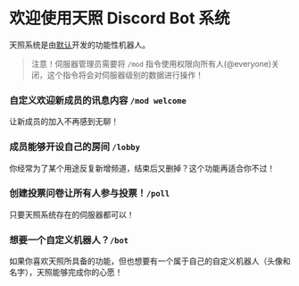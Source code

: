 # 欢迎使用天照 Discord Bot 系统
天照系统是由[默认](https://x.com/defaultkavy)开发的功能性机器人。

> 注意！伺服器管理员需要将 `/mod` 指令使用权限向所有人(@everyone)关闭，这个指令将会对伺服器级别的数据进行操作！

### 自定义欢迎新成员的讯息内容 `/mod welcome`
让新成员的加入不再感到无聊！

### 成员能够开设自己的房间 `/lobby`
你经常为了某个用途反复新增频道，结束后又删掉？这个功能再适合你不过！

### 创建投票问卷让所有人参与投票！`/poll`
只要天照系统存在的伺服器都可以！

### 想要一个自定义机器人？`/bot`
如果你喜欢天照所具备的功能，但也想要有一个属于自己的自定义机器人（头像和名字），天照能够完成你的心愿！